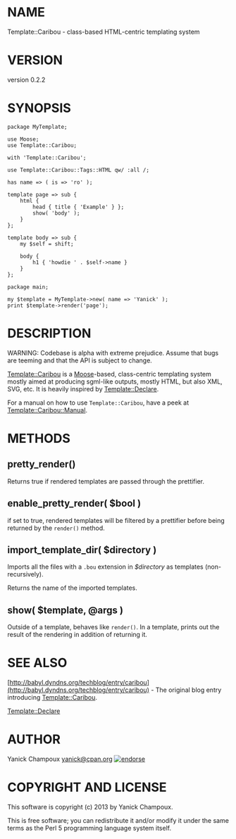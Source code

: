 # NAME

Template::Caribou - class-based HTML-centric templating system

# VERSION

version 0.2.2

# SYNOPSIS

    package MyTemplate;

    use Moose;
    use Template::Caribou;

    with 'Template::Caribou';

    use Template::Caribou::Tags::HTML qw/ :all /;

    has name => ( is => 'ro' );

    template page => sub {
        html { 
            head { title { 'Example' } };
            show( 'body' );
        }
    };

    template body => sub {
        my $self = shift;

        body { 
            h1 { 'howdie ' . $self->name } 
        }
    };

    package main;

    my $template = MyTemplate->new( name => 'Yanick' );
    print $template->render('page');

# DESCRIPTION

WARNING: Codebase is alpha with extreme prejudice. Assume that bugs are
teeming and that the API is subject to change.

[Template::Caribou](http://search.cpan.org/perldoc?Template::Caribou) is a [Moose](http://search.cpan.org/perldoc?Moose)\-based, class-centric templating system
mostly aimed at producing sgml-like outputs, mostly HTML, but also XML, SVG, etc. It is
heavily inspired by [Template::Declare](http://search.cpan.org/perldoc?Template::Declare).

For a manual on how to use `Template::Caribou`, have a peek at
[Template::Caribou::Manual](http://search.cpan.org/perldoc?Template::Caribou::Manual).

# METHODS

## pretty\_render()

Returns true if rendered templates are passed through the prettifier.

## enable\_pretty\_render( $bool )

if set to true, rendered templates will be filtered by a prettifier 
before being returned by the `render()` method.

## import\_template\_dir( $directory )

Imports all the files with a `.bou` extension in _$directory_
as templates (non-recursively).  

Returns the name of the imported templates.

## show( $template, @args )

Outside of a template, behaves like `render()`. In a template, prints out
the result of the rendering in addition of returning it.

# SEE ALSO

[http://babyl.dyndns.org/techblog/entry/caribou](http://babyl.dyndns.org/techblog/entry/caribou)  - The original blog entry
introducing [Template::Caribou](http://search.cpan.org/perldoc?Template::Caribou).

[Template::Declare](http://search.cpan.org/perldoc?Template::Declare)

# AUTHOR

Yanick Champoux <yanick@cpan.org> [![endorse](http://api.coderwall.com/yanick/endorsecount.png)](http://coderwall.com/yanick)

# COPYRIGHT AND LICENSE

This software is copyright (c) 2013 by Yanick Champoux.

This is free software; you can redistribute it and/or modify it under
the same terms as the Perl 5 programming language system itself.
